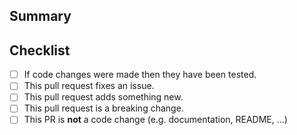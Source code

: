 ## Summary

<!-- What is this pull request for? Does it fix any issues? -->

## Checklist

<!-- Put an x inside [ ] to check it, like so: [x] -->

- [ ] If code changes were made then they have been tested.
- [ ] This pull request fixes an issue.
- [ ] This pull request adds something new.
- [ ] This pull request is a breaking change.
- [ ] This PR is **not** a code change (e.g. documentation, README, ...)
